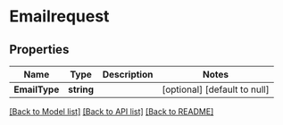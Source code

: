 # Emailrequest

## Properties
Name | Type | Description | Notes
------------ | ------------- | ------------- | -------------
**EmailType** | **string** |  | [optional] [default to null]

[[Back to Model list]](../README.md#documentation-for-models) [[Back to API list]](../README.md#documentation-for-api-endpoints) [[Back to README]](../README.md)


